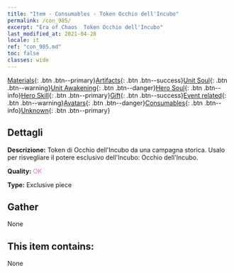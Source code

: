 ```yaml
---
title: "Item - Consumables - Token Occhio dell'Incubo"
permalink: /con_985/
excerpt: "Era of Chaos  Token Occhio dell'Incubo"
last_modified_at: 2021-04-28
locale: it
ref: "con_985.md"
toc: false
classes: wide
---
```

 [Materials](/ItemsIT/){: .btn .btn--primary}[Artifacts](/ItemsIT/Artifacts/){: .btn .btn--success}[Unit Soul](/ItemsIT/UnitSoul/){: .btn .btn--warning}[Unit Awakening](/ItemsIT/UnitAwakening/){: .btn .btn--danger}[Hero Soul](/ItemsIT/HeroSoul/){: .btn .btn--info}[Hero Skill](/ItemsIT/HeroSkill/){: .btn .btn--primary}[Gift](/ItemsIT/Gift/){: .btn .btn--success}[Event related](/ItemsIT/Events/){: .btn .btn--warning}[Avatars](/ItemsIT/Avatars/){: .btn .btn--danger}[Consumables](/ItemsIT/Consumables/){: .btn .btn--info}[Unknown](/ItemsIT/Unknown/){: .btn .btn--primary}

## Dettagli
 **Descrizione:** Token di Occhio dell'Incubo da una campagna storica. Usalo per risvegliare il potere esclusivo dell'Incubo: Occhio dell'Incubo.

 **Quality:** <span style="color: #DA70D6">OK</span>

 **Type:** Exclusive piece

## Gather

  None

## This item contains:

  None

